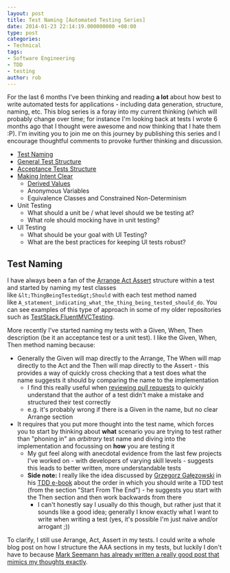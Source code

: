 ```yaml
---
layout: post
title: Test Naming [Automated Testing Series]
date: 2014-01-23 22:14:19.000000000 +08:00
type: post
categories:
- Technical
tags:
- Software Engineering
- TDD
- testing
author: rob
---
```



For the last 6 months I've been thinking and reading **a lot** about how best to write automated tests for applications - including data generation, structure, naming, etc. This blog series is a foray into my current thinking (which will probably change over time; for instance I'm looking back at tests I wrote 6 months ago that I thought were awesome and now thinking that I hate them :P). I'm inviting you to join me on this journey by publishing this series and I encourage thoughtful comments to provoke further thinking and discussion.


- [Test Naming](/blog/2014/01/23/test-naming-automated-testing-series/)
- [General Test Structure](/blog/2014/01/27/general-test-structure-automated-testing-series/)
- [Acceptance Tests Structure](/blog/2014/01/27/acceptance-tests-structure-automated-testing-series/)
- [Making Intent Clear](/blog/2014/02/23/making-intent-clear-derived-values-automated-testing-series/)
  - [Derived Values](/blog/2014/02/23/making-intent-clear-derived-values-automated-testing-series/)
  - Anonymous Variables
  - Equivalence Classes and Constrained Non-Determinism
- Unit Testing
  - What should a unit be / what level should we be testing at?
  - What role should mocking have in unit testing?
- UI Testing
  - What should be your goal with UI Testing?
  - What are the best practices for keeping UI tests robust?


## Test Naming


I have always been a fan of the [Arrange Act Assert](http://agileinaflash.blogspot.com.au/2009/03/arrange-act-assert.html) structure within a test and started by naming my test classes like `&lt;ThingBeingTested&gt;Should` with each test method named like `A_statement_indicating_what_the_thing_being_tested_should_do`. You can see examples of this type of approach in some of my older repositories such as [TestStack.FluentMVCTesting](https://github.com/TestStack/TestStack.FluentMVCTesting/tree/master/TestStack.FluentMVCTesting.Tests).



More recently I've started naming my tests with a Given, When, Then description (be it an acceptance test or a unit test). I like the Given, When, Then method naming because:


- Generally the Given will map directly to the Arrange, The When will map directly to the Act and the Then will map directly to the Assert - this provides a way of quickly cross checking that a test does what the name suggests it should by comparing the name to the implementation
  - I find this really useful when [reviewing pull requests](/blog/2013/12/01/using-pull-requests-for-commercialprivateproprietary-development/) to quickly understand that the author of a test didn't make a mistake and structured their test correctly
  - e.g. it's probably wrong if there is a Given in the name, but no clear Arrange section
- It requires that you put more thought into the test name, which forces you to start by thinking about **what** scenario you are trying to test rather than "phoning in" an *arbitrary* test name and diving into the implementation and focussing on **how** you are testing it
  - My gut feel along with anecdotal evidence from the last few projects I've worked on - with developers of varying skill levels - suggests this leads to better written, more understandable tests
  - **Side note:** I really like the idea discussed by [Grzegorz Gałęzowski](https://github.com/grzesiek-galezowski) in his [TDD e-book](https://github.com/grzesiek-galezowski/tdd-ebook) about the order in which you should write a TDD test (from the section "Start From The End") - he suggests you start with the Then section and then work backwards from there
    - I can't honestly say I usually do this though, but rather just that it sounds like a good idea; generally I know exactly what I want to write when writing a test (yes, it's possible I'm just naive and/or arrogant ;))



To clarify, I still use Arrange, Act, Assert in my tests. I could write a whole blog post on how I structure the AAA sections in my tests, but luckily I don't have to because [Mark Seemann has already written a really good post that mimics my thoughts exactly](http://blog.ploeh.dk/2013/06/24/a-heuristic-for-formatting-code-according-to-the-aaa-pattern/).

